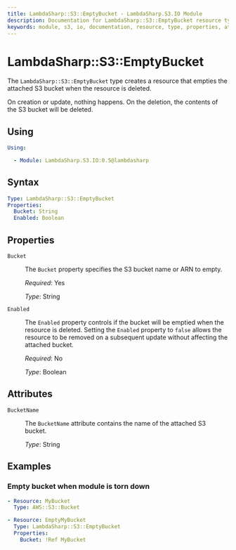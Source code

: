 ```yaml
---
title: LambdaSharp::S3::EmptyBucket - LambdaSharp.S3.IO Module
description: Documentation for LambdaSharp::S3::EmptyBucket resource type
keywords: module, s3, io, documentation, resource, type, properties, attributes, empty, bucket
---
```


# LambdaSharp::S3::EmptyBucket

The `LambdaSharp::S3::EmptyBucket` type creates a resource that empties the attached S3 bucket when the resource is deleted.

On creation or update, nothing happens. On the deletion, the contents of the S3 bucket will be deleted.

## Using

```yaml
Using:

  - Module: LambdaSharp.S3.IO:0.5@lambdasharp
```

## Syntax

```yaml
Type: LambdaSharp::S3::EmptyBucket
Properties:
  Bucket: String
  Enabled: Boolean
```

## Properties

<dl>

<dt><code>Bucket</code></dt>
<dd>

The <code>Bucket</code> property specifies the S3 bucket name or ARN to empty.

<i>Required</i>: Yes

<i>Type</i>: String
</dd>

<dt><code>Enabled</code></dt>
<dd>

The <code>Enabled</code> property controls if the bucket will be emptied when the resource is deleted. Setting the <code>Enabled</code> property to <code>false</code> allows the resource to be removed on a subsequent update without affecting the attached bucket.

<i>Required</i>: No

<i>Type</i>: Boolean
</dd>

</dl>

## Attributes

<dl>

<dt><code>BucketName</code></dt>
<dd>

The <code>BucketName</code> attribute contains the name of the attached S3 bucket.

<i>Type</i>: String
</dd>

</dl>

## Examples

### Empty bucket when module is torn down

```yaml
- Resource: MyBucket
  Type: AWS::S3::Bucket

- Resource: EmptyMyBucket
  Type: LambdaSharp::S3::EmptyBucket
  Properties:
    Bucket: !Ref MyBucket
```
